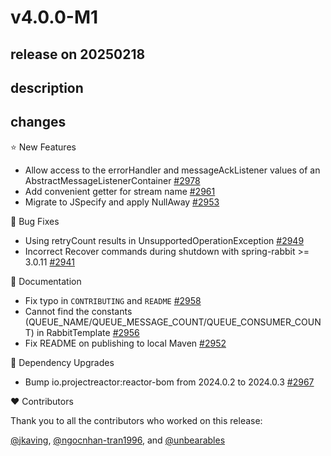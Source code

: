 # v4.0.0-M1

## release on 20250218
## description
## changes
⭐ New Features

* Allow access to the errorHandler and messageAckListener values of an AbstractMessageListenerContainer <a href="https://github.com/spring-projects/spring-amqp/issues/2978" data-hovercard-type="issue" data-hovercard-url="/spring-projects/spring-amqp/issues/2978/hovercard">#2978</a>
* Add convenient getter for stream name <a href="https://github.com/spring-projects/spring-amqp/pull/2961" data-hovercard-type="pull_request" data-hovercard-url="/spring-projects/spring-amqp/pull/2961/hovercard">#2961</a>
* Migrate to JSpecify and apply NullAway <a href="https://github.com/spring-projects/spring-amqp/issues/2953" data-hovercard-type="issue" data-hovercard-url="/spring-projects/spring-amqp/issues/2953/hovercard">#2953</a>

🐞 Bug Fixes

* Using retryCount results in UnsupportedOperationException <a href="https://github.com/spring-projects/spring-amqp/issues/2949" data-hovercard-type="issue" data-hovercard-url="/spring-projects/spring-amqp/issues/2949/hovercard">#2949</a>
* Incorrect Recover commands during shutdown with spring-rabbit >= 3.0.11 <a href="https://github.com/spring-projects/spring-amqp/issues/2941" data-hovercard-type="issue" data-hovercard-url="/spring-projects/spring-amqp/issues/2941/hovercard">#2941</a>

📔 Documentation

* Fix typo in <code>CONTRIBUTING</code> and <code>README</code> <a href="https://github.com/spring-projects/spring-amqp/pull/2958" data-hovercard-type="pull_request" data-hovercard-url="/spring-projects/spring-amqp/pull/2958/hovercard">#2958</a>
* Cannot find the constants (QUEUE_NAME/QUEUE_MESSAGE_COUNT/QUEUE_CONSUMER_COUNT) in RabbitTemplate <a href="https://github.com/spring-projects/spring-amqp/issues/2956" data-hovercard-type="issue" data-hovercard-url="/spring-projects/spring-amqp/issues/2956/hovercard">#2956</a>
* Fix README on publishing to local Maven <a href="https://github.com/spring-projects/spring-amqp/pull/2952" data-hovercard-type="pull_request" data-hovercard-url="/spring-projects/spring-amqp/pull/2952/hovercard">#2952</a>

🔨 Dependency Upgrades

* Bump io.projectreactor:reactor-bom from 2024.0.2 to 2024.0.3 <a href="https://github.com/spring-projects/spring-amqp/pull/2967" data-hovercard-type="pull_request" data-hovercard-url="/spring-projects/spring-amqp/pull/2967/hovercard">#2967</a>

❤️ Contributors

Thank you to all the contributors who worked on this release:

<a class="user-mention notranslate" data-hovercard-type="user" data-hovercard-url="/users/jkaving/hovercard" data-octo-click="hovercard-link-click" data-octo-dimensions="link_type:self" href="https://github.com/jkaving">@jkaving</a>, <a class="user-mention notranslate" data-hovercard-type="user" data-hovercard-url="/users/ngocnhan-tran1996/hovercard" data-octo-click="hovercard-link-click" data-octo-dimensions="link_type:self" href="https://github.com/ngocnhan-tran1996">@ngocnhan-tran1996</a>, and <a class="user-mention notranslate" data-hovercard-type="user" data-hovercard-url="/users/unbearables/hovercard" data-octo-click="hovercard-link-click" data-octo-dimensions="link_type:self" href="https://github.com/unbearables">@unbearables</a>

